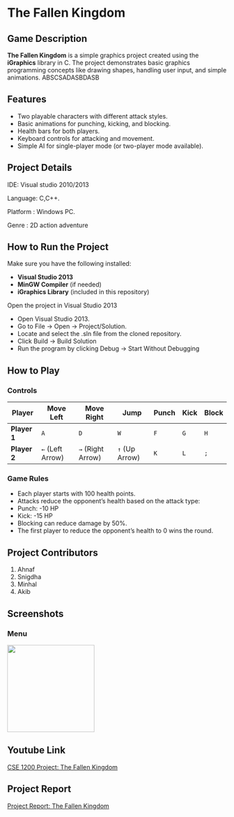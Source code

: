 # The Fallen Kingdom

## Game Description

**The Fallen Kingdom** is a simple graphics project created using the **iGraphics** library in C. The project demonstrates basic graphics programming concepts like drawing shapes, handling user input, and simple animations. ABSCSADASBDASB

## Features
- Two playable characters with different attack styles.
- Basic animations for punching, kicking, and blocking.
- Health bars for both players.
- Keyboard controls for attacking and movement.
- Simple AI for single-player mode (or two-player mode available).



## Project Details
IDE: Visual studio 2010/2013

Language: C,C++.

Platform : Windows PC.

Genre : 2D action adventure


## How to Run the Project

Make sure you have the following installed:
- **Visual Studio 2013**
- **MinGW Compiler** (if needed)
- **iGraphics Library** (included in this repository)


Open the project in Visual Studio 2013
- Open Visual Studio 2013.
- Go to File → Open → Project/Solution.
- Locate and select the .sln file from the cloned repository.
- Click Build → Build Solution
- Run the program by clicking Debug → Start Without Debugging


## How to Play

### **Controls**
| Player       | Move Left | Move Right | Jump       | Punch | Kick | Block |
|-------------|----------|-----------|-----------|-------|------|-------|
| **Player 1** | `A`      | `D`       | `W`       | `F`   | `G`  | `H`   |
| **Player 2** | `←` (Left Arrow) | `→` (Right Arrow) | `↑` (Up Arrow) | `K`   | `L`  | `;`   |


### **Game Rules**

- Each player starts with 100 health points.
- Attacks reduce the opponent’s health based on the attack type:
- Punch: -10 HP
- Kick: -15 HP
- Blocking can reduce damage by 50%.
- The first player to reduce the opponent’s health to 0 wins the round.


## Project Contributors

1. Ahnaf
2. Snigdha
3. Minhal
4. Akib



## Screenshots

### **Menu**
<img src="https://github.com/user-attachments/assets/09a08247-d253-4265-bad1-20f404a7a6c7" width="200" height="200">

## Youtube Link
[CSE 1200 Project: The Fallen Kingdom](https://www.youtube.com/)

## Project Report
[Project Report: The Fallen Kingdom](https://drive.google.com/drive/u/1/my-drive)
